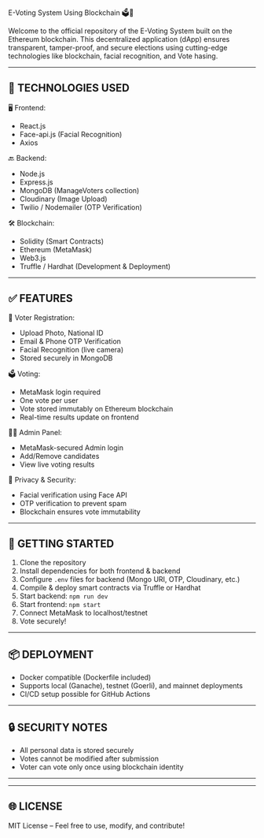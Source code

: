 
E-Voting System Using Blockchain 🗳️🔐

Welcome to the official repository of the E-Voting System built on the Ethereum blockchain. This decentralized application (dApp) ensures transparent, tamper-proof, and secure elections using cutting-edge technologies like blockchain, facial recognition, and Vote hasing.

---------------------------------------------------
🔧 TECHNOLOGIES USED
---------------------------------------------------
🖥️ Frontend:
- React.js
- Face-api.js (Facial Recognition)
- Axios


🔙 Backend:
- Node.js
- Express.js
- MongoDB (ManageVoters collection)
- Cloudinary (Image Upload)
- Twilio / Nodemailer (OTP Verification)


🛠️ Blockchain:
- Solidity (Smart Contracts)
- Ethereum (MetaMask)
- Web3.js
- Truffle / Hardhat (Development & Deployment)

---------------------------------------------------
✅ FEATURES
---------------------------------------------------
👤 Voter Registration:
- Upload Photo, National ID
- Email & Phone OTP Verification
- Facial Recognition (live camera)
- Stored securely in MongoDB

🗳️ Voting:
- MetaMask login required
- One vote per user
- Vote stored immutably on Ethereum blockchain
- Real-time results update on frontend

👨‍💼 Admin Panel:
- MetaMask-secured Admin login
- Add/Remove candidates
- View live voting results

🔐 Privacy & Security:
- Facial verification using Face API
- OTP verification to prevent spam
- Blockchain ensures vote immutability

---------------------------------------------------
🚀 GETTING STARTED
---------------------------------------------------
1. Clone the repository
2. Install dependencies for both frontend & backend
3. Configure `.env` files for backend (Mongo URI, OTP, Cloudinary, etc.)
4. Compile & deploy smart contracts via Truffle or Hardhat
5. Start backend: `npm run dev`
6. Start frontend: `npm start`
7. Connect MetaMask to localhost/testnet
8. Vote securely!


---------------------------------------------------
📦 DEPLOYMENT
---------------------------------------------------
- Docker compatible (Dockerfile included)
- Supports local (Ganache), testnet (Goerli), and mainnet deployments
- CI/CD setup possible for GitHub Actions

---------------------------------------------------
🔒 SECURITY NOTES
---------------------------------------------------
- All personal data is stored securely
- Votes cannot be modified after submission
- Voter can vote only once using blockchain identity

---------------------------------------------------

---------------------------------------------------
🌐 LICENSE
---------------------------------------------------
MIT License – Feel free to use, modify, and contribute!

